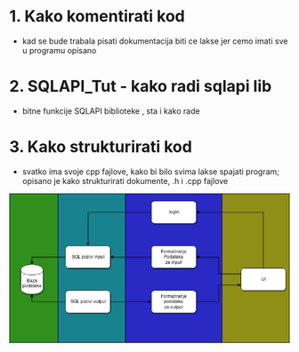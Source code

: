 # 1. Kako komentirati kod
- kad se bude trabala pisati dokumentacija biti ce lakse jer  cemo imati sve u programu opisano

# 2. SQLAPI_Tut - kako radi sqlapi lib
- bitne funkcije SQLAPI biblioteke , sta i kako rade 

# 3. Kako strukturirati kod
- svatko ima svoje cpp fajlove, kako bi bilo svima lakse spajati program; opisano je kako strukturirati dokumente, .h i .cpp fajlove

![slika](https://raw.githubusercontent.com/Ltin66/ProjektBaze-2019/master/ProgramiranjeKoraci/dd.png)
